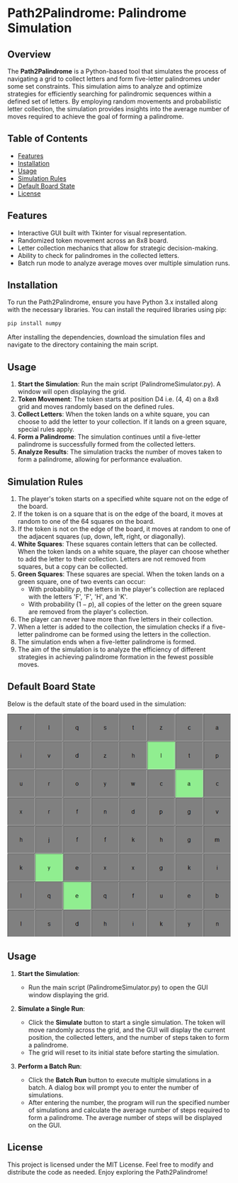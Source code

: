 # Path2Palindrome: Palindrome Simulation

## Overview

The **Path2Palindrome** is a Python-based tool that simulates the process of navigating a grid to collect letters and form five-letter palindromes under some set constraints. This simulation aims to analyze and optimize strategies for efficiently searching for palindromic sequences within a defined set of letters. By employing random movements and probabilistic letter collection, the simulation provides insights into the average number of moves required to achieve the goal of forming a palindrome.

## Table of Contents

- [Features](#features)
- [Installation](#installation)
- [Usage](#usage)
- [Simulation Rules](#simulation-rules)
- [Default Board State](#default-board-state)
- [License](#license)

## Features

- Interactive GUI built with Tkinter for visual representation.
- Randomized token movement across an 8x8 board.
- Letter collection mechanics that allow for strategic decision-making.
- Ability to check for palindromes in the collected letters.
- Batch run mode to analyze average moves over multiple simulation runs.

## Installation

To run the Path2Palindrome, ensure you have Python 3.x installed along with the necessary libraries. You can install the required libraries using pip:

```bash
pip install numpy
```

After installing the dependencies, download the simulation files and navigate to the directory containing the main script.

## Usage

1. **Start the Simulation**: Run the main script (PalindromeSimulator.py). A window will open displaying the grid.
2. **Token Movement**: The token starts at position D4 i.e. (4, 4) on a 8x8 grid and moves randomly based on the defined rules.
3. **Collect Letters**: When the token lands on a white square, you can choose to add the letter to your collection. If it lands on a green square, special rules apply.
4. **Form a Palindrome**: The simulation continues until a five-letter palindrome is successfully formed from the collected letters.
5. **Analyze Results**: The simulation tracks the number of moves taken to form a palindrome, allowing for performance evaluation.

## Simulation Rules

1. The player's token starts on a specified white square not on the edge of the board.
2. If the token is on a square that is on the edge of the board, it moves at random to one of the 64 squares on the board.
3. If the token is not on the edge of the board, it moves at random to one of the adjacent squares (up, down, left, right, or diagonally).
4. **White Squares**: These squares contain letters that can be collected. When the token lands on a white square, the player can choose whether to add the letter to their collection. Letters are not removed from squares, but a copy can be collected.
5. **Green Squares**: These squares are special. When the token lands on a green square, one of two events can occur:
   - With probability $p$, the letters in the player's collection are replaced with the letters 'F', 'F', 'H', and 'K'.
   - With probability $(1 - p)$, all copies of the letter on the green square are removed from the player's collection.
6. The player can never have more than five letters in their collection.
7. When a letter is added to the collection, the simulation checks if a five-letter palindrome can be formed using the letters in the collection.
8. The simulation ends when a five-letter palindrome is formed.
9. The aim of the simulation is to analyze the efficiency of different strategies in achieving palindrome formation in the fewest possible moves.

## Default Board State

Below is the default state of the board used in the simulation:

<p align="center">
  <img src="images/default_board.png" alt="Default Board State" />
</p>

## Usage

1. **Start the Simulation**:
   - Run the main script (PalindromeSimulator.py) to open the GUI window displaying the grid.

2. **Simulate a Single Run**:
   - Click the **Simulate** button to start a single simulation. The token will move randomly across the grid, and the GUI will display the current position, the collected letters, and the number of steps taken to form a palindrome.
   - The grid will reset to its initial state before starting the simulation.

3. **Perform a Batch Run**:
   - Click the **Batch Run** button to execute multiple simulations in a batch. A dialog box will prompt you to enter the number of simulations.
   - After entering the number, the program will run the specified number of simulations and calculate the average number of steps required to form a palindrome. The average number of steps will be displayed on the GUI.

## License

This project is licensed under the MIT License. Feel free to modify and distribute the code as needed. Enjoy exploring the Path2Palindrome!